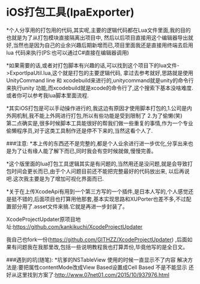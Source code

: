 iOS打包工具(IpaExporter)
=
*个人分享用的打包用的代码,其实呢,主要的逻辑代码都在Lua文件里面,我的目的也就是为了从打包模块直接隔离出项目中,
然后以后项目直接用这个编辑器导出就好,当然也是因为自己的业余兴趣后期新增而已,项目里面我还是直接用终端去启用lua
代码来执行(PS:也可以通过C#直接在编辑器调用) 

*如果需要的话,或者对打包脚本有兴趣的话,可以找到这个项目下的lua文件->ExportIpaUtil.lua,这个就是打包的主要逻辑代码,
拿过去参考就好,思路就是使用UnityCommand line 和 xcodebuild来进行的,unitycommand就是unity的命令行来执行unity
功能,而xcodebuild就是xcode的命令行了,这个搜索下基本没啥难度.或者你可以参考我lua脚本里面流程.  

*其实iOS打包是可以手动操作进行的,我这边有原因才使用脚本打包的,1.公司是内外网机制,我不能上外网进行打包,所以有些功能是受到限制了
2.为了偷懒(笑)   
第二点确实是,很多时候脚本工具能很好的帮我们做一些重复的事情,作为一个专业偷懒程序员,对于这类工具制作还是停不下来的,当然这看个人了.

###注意:
*本上传的东西还不是完整的,都是个人业余进行进一步优化,分享出来也是为了让有缘人能了解下而已,同时我会有空时候就做,慢慢完善。

*这个版里面的lua打包工具逻辑其实是有问题的,当然用还是没问题,就是会导致打包时间会更长而已,由于个人问题目前还不能把完整最好的代码放出来,
以后再说吧.这次我主要是为了增加可视化界面而已.

*关于在上传XcodeApi有用到一个第三方写的一个插件,是日本人写的,个人感觉还是挺不错的,后面项目也打算用他那套,基本实现思路和XUPorter也差不多,不过配置部分用了.asset文件来搞.它就是再进一步封装了。

XcodeProjectUpdater原项目地址:https://github.com/kankikuchi/XcodeProjectUpdater

我自己也fork一份(https://github.com/GITHZZ/XcodeProjectUpdater) ,后面如果有问题我在我那里改,包括一些说明教程我也打算弄份,毕竟他写的是全日文。

###遇到的坑(随笔):
*坑爹的NSTableView 使用的时候一直显示不了内容 解决方法是:要把属性contentMode改成View Based设置成Cell Based 不是不能显示 还好从这里找到方案了:http://www.07net01.com/2015/10/937976.html
